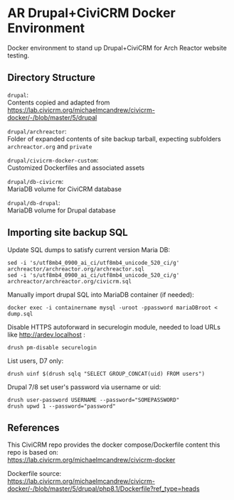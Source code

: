 # AR Drupal+CiviCRM Docker Environment
Docker environment to stand up Drupal+CiviCRM for Arch Reactor website testing.

## Directory Structure
`drupal`:  
Contents copied and adapted from https://lab.civicrm.org/michaelmcandrew/civicrm-docker/-/blob/master/5/drupal

`drupal/archreactor`:  
Folder of expanded contents of site backup tarball, expecting subfolders `archreactor.org` and `private`

`drupal/civicrm-docker-custom`:  
Customized Dockerfiles and associated assets

`drupal/db-civicrm`:  
MariaDB volume for CiviCRM database

`drupal/db-drupal`:  
MariaDB volume for Drupal database

## Importing site backup SQL
Update SQL dumps to satisfy current version Maria DB:  
```
sed -i 's/utf8mb4_0900_ai_ci/utf8mb4_unicode_520_ci/g' archreactor/archreactor.org/archreactor.sql
sed -i 's/utf8mb4_0900_ai_ci/utf8mb4_unicode_520_ci/g' archreactor/archreactor.org/civicrm.sql
```

Manually import drupal SQL into MariaDB container (if needed):
```
docker exec -i containername mysql -uroot -ppassword mariaDBroot < dump.sql
```

Disable HTTPS autoforward in securelogin module, needed to load URLs like http://ardev.localhost :
```
drush pm-disable securelogin
```

List users, D7 only:
```
drush uinf $(drush sqlq "SELECT GROUP_CONCAT(uid) FROM users")
```

Drupal 7/8 set user's password via username or uid:
```
drush user-password USERNAME --password="SOMEPASSWORD"
drush upwd 1 --password="password"
```

## References
This CiviCRM repo provides the docker compose/Dockerfile content this repo is based on:  
https://lab.civicrm.org/michaelmcandrew/civicrm-docker

Dockerfile source:  
https://lab.civicrm.org/michaelmcandrew/civicrm-docker/-/blob/master/5/drupal/php8.1/Dockerfile?ref_type=heads
